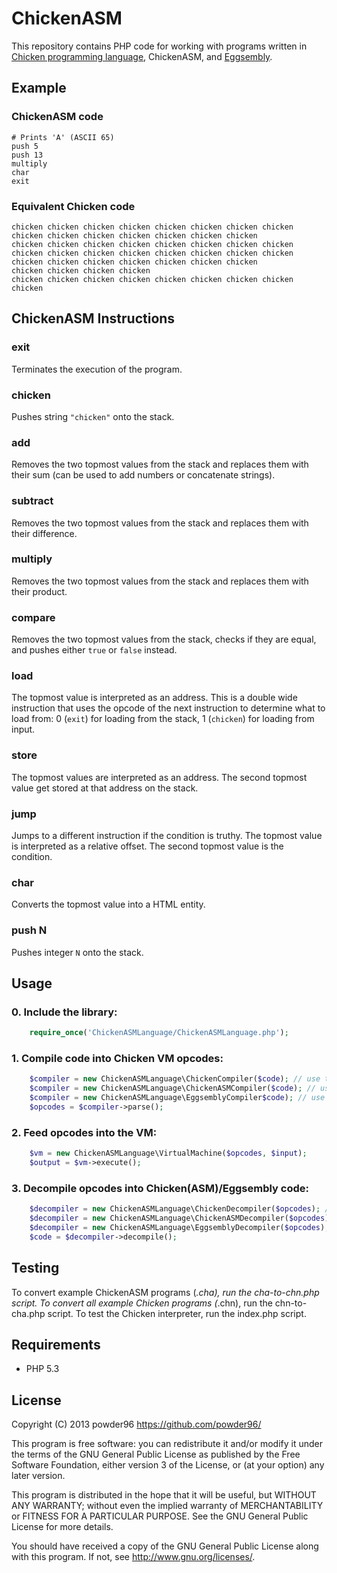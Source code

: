 # ChickenASM

This repository contains PHP code for working with programs written in [Chicken programming language](http://torso.me/chicken), ChickenASM, and [Eggsembly](https://github.com/igorw/chicken-php).

## Example
### ChickenASM code
```
# Prints 'A' (ASCII 65)
push 5
push 13
multiply
char
exit
```
### Equivalent Chicken code
```
chicken chicken chicken chicken chicken chicken chicken chicken chicken chicken chicken chicken chicken chicken chicken
chicken chicken chicken chicken chicken chicken chicken chicken chicken chicken chicken chicken chicken chicken chicken chicken chicken chicken chicken chicken chicken chicken chicken
chicken chicken chicken chicken
chicken chicken chicken chicken chicken chicken chicken chicken chicken

```

## ChickenASM Instructions
### exit
Terminates the execution of the program.
### chicken
Pushes string `"chicken"` onto the stack.
### add
Removes the two topmost values from the stack and replaces them with their sum (can be used to add numbers or concatenate strings).
### subtract
Removes the two topmost values from the stack and replaces them with their difference.
### multiply
Removes the two topmost values from the stack and replaces them with their product.
### compare
Removes the two topmost values from the stack, checks if they are equal, and pushes either `true` or `false` instead.
### load
The topmost value is interpreted as an address. This is a double wide instruction that uses the opcode of the next instruction to determine what to load from: 0 (`exit`) for loading from the stack, 1 (`chicken`) for loading from input.
### store
The topmost values are interpreted as an address. The second topmost value get stored at that address on the stack.
### jump
Jumps to a different instruction if the condition is truthy. The topmost value is interpreted as a relative offset. The second topmost value is the condition.
### char
Converts the topmost value into a HTML entity.
### push N
Pushes integer `N` onto the stack.

## Usage
### 0. Include the library:

```php
	require_once('ChickenASMLanguage/ChickenASMLanguage.php');
```

### 1. Compile code into Chicken VM opcodes:

```php
	$compiler = new ChickenASMLanguage\ChickenCompiler($code); // use this to compile Chicken code
	$compiler = new ChickenASMLanguage\ChickenASMCompiler($code); // use this to compile ChickenASM code
	$compiler = new ChickenASMLanguage\EggsemblyCompiler$code); // use this to compile Eggsembly code
	$opcodes = $compiler->parse();
```

### 2. Feed opcodes into the VM:

```php
	$vm = new ChickenASMLanguage\VirtualMachine($opcodes, $input);
	$output = $vm->execute();
```

### 3. Decompile opcodes into Chicken(ASM)/Eggsembly code:

```php
	$decompiler = new ChickenASMLanguage\ChickenDecompiler($opcodes); // use this to get Chicken code
	$decompiler = new ChickenASMLanguage\ChickenASMDecompiler($opcodes); // use this to get ChickenASM code
	$decompiler = new ChickenASMLanguage\EggsemblyDecompiler($opcodes); // use this to get Eggsembly code
	$code = $decompiler->decompile();
```

## Testing
To convert example ChickenASM programs (*.cha), run the cha-to-chn.php script. To convert all example Chicken programs (*.chn), run the chn-to-cha.php script. To test the Chicken interpreter, run the index.php script.

## Requirements
* PHP 5.3

## License

Copyright (C) 2013 powder96 <https://github.com/powder96/>

This program is free software: you can redistribute it and/or modify
it under the terms of the GNU General Public License as published by
the Free Software Foundation, either version 3 of the License, or
(at your option) any later version.

This program is distributed in the hope that it will be useful,
but WITHOUT ANY WARRANTY; without even the implied warranty of
MERCHANTABILITY or FITNESS FOR A PARTICULAR PURPOSE.  See the
GNU General Public License for more details.

You should have received a copy of the GNU General Public License
along with this program.  If not, see <http://www.gnu.org/licenses/>.